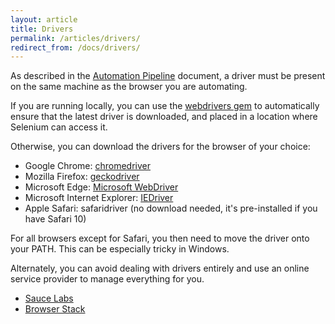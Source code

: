```yaml
---
layout: article
title: Drivers
permalink: /articles/drivers/
redirect_from: /docs/drivers/
---
```


As described in the [Automation Pipeline](../overview) document, a driver
must be present on the same machine as the browser you are automating.

If you are running locally, you can use the [webdrivers gem](https://github.com/titusfortner/webdrivers)
to automatically ensure that the latest driver is downloaded, and placed in a location
where Selenium can access it.

Otherwise, you can download the drivers for the browser of your choice:
* Google Chrome: [chromedriver](https://sites.google.com/a/chromium.org/chromedriver/downloads)
* Mozilla Firefox: [geckodriver](https://github.com/mozilla/geckodriver/releases)
* Microsoft Edge: [Microsoft WebDriver](https://github.com/mozilla/geckodriver/releases)
* Microsoft Internet Explorer: [IEDriver](http://docs.seleniumhq.org/download)
* Apple Safari: safaridriver (no download needed, it's pre-installed if you have Safari 10)

For all browsers except for Safari, you then need to move the driver onto your PATH. 
This can be especially tricky in Windows.

Alternately, you can avoid dealing with drivers entirely and use an online service 
provider to manage everything for you.
* [Sauce Labs](https://www.saucelabs.com)
* [Browser Stack](https://www.browserstack.com)